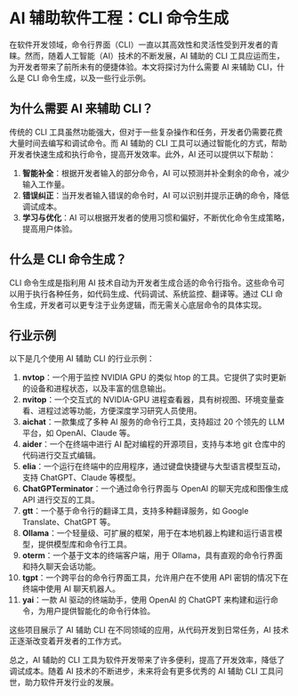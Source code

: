 # AI 辅助软件工程：CLI 命令生成

在软件开发领域，命令行界面（CLI）一直以其高效性和灵活性受到开发者的青睐。然而，随着人工智能（AI）技术的不断发展，AI 辅助的 CLI 工具应运而生，为开发者带来了前所未有的便捷体验。本文将探讨为什么需要 AI 来辅助 CLI，什么是 CLI 命令生成，以及一些行业示例。

## 为什么需要 AI 来辅助 CLI？

传统的 CLI 工具虽然功能强大，但对于一些复杂操作和任务，开发者仍需要花费大量时间去编写和调试命令。而 AI 辅助的 CLI 工具可以通过智能化的方式，帮助开发者快速生成和执行命令，提高开发效率。此外，AI 还可以提供以下帮助：

1. **智能补全**：根据开发者输入的部分命令，AI 可以预测并补全剩余的命令，减少输入工作量。
2. **错误纠正**：当开发者输入错误的命令时，AI 可以识别并提示正确的命令，降低调试成本。
3. **学习与优化**：AI 可以根据开发者的使用习惯和偏好，不断优化命令生成策略，提高用户体验。

## 什么是 CLI 命令生成？

CLI 命令生成是指利用 AI 技术自动为开发者生成合适的命令行指令。这些命令可以用于执行各种任务，如代码生成、代码调试、系统监控、翻译等。通过 CLI 命令生成，开发者可以更专注于业务逻辑，而无需关心底层命令的具体实现。

## 行业示例

以下是几个使用 AI 辅助 CLI 的行业示例：

1. **nvtop**：一个用于监控 NVIDIA GPU 的类似 htop 的工具。它提供了实时更新的设备和进程状态，以及丰富的信息输出。
2. **nvitop**：一个交互式的 NVIDIA-GPU 进程查看器，具有树视图、环境变量查看、进程过滤等功能，方便深度学习研究人员使用。
3. **aichat**：一款集成了多种 AI 服务的命令行工具，支持超过 20 个领先的 LLM 平台，如 OpenAI、Claude 等。
4. **aider**：一个在终端中进行 AI 配对编程的开源项目，支持与本地 git 仓库中的代码进行交互式编辑。
5. **elia**：一个运行在终端中的应用程序，通过键盘快捷键与大型语言模型互动，支持 ChatGPT、Claude 等模型。
6. **ChatGPTerminator**：一个通过命令行界面与 OpenAI 的聊天完成和图像生成 API 进行交互的工具。
7. **gtt**：一个基于命令行的翻译工具，支持多种翻译服务，如 Google Translate、ChatGPT 等。
8. **Ollama**：一个轻量级、可扩展的框架，用于在本地机器上构建和运行语言模型，提供模型库和命令行工具。
9. **oterm**：一个基于文本的终端客户端，用于 Ollama，具有直观的命令行界面和持久聊天会话功能。
10. **tgpt**：一个跨平台的命令行界面工具，允许用户在不使用 API 密钥的情况下在终端中使用 AI 聊天机器人。
11. **yai**：一款 AI 驱动的终端助手，使用 OpenAI 的 ChatGPT 来构建和运行命令，为用户提供智能化的命令行体验。

这些项目展示了 AI 辅助 CLI 在不同领域的应用，从代码开发到日常任务，AI 技术正逐渐改变着开发者的工作方式。

总之，AI 辅助的 CLI 工具为软件开发带来了许多便利，提高了开发效率，降低了调试成本。随着 AI 技术的不断进步，未来将会有更多优秀的 AI 辅助 CLI 工具问世，助力软件开发行业的发展。